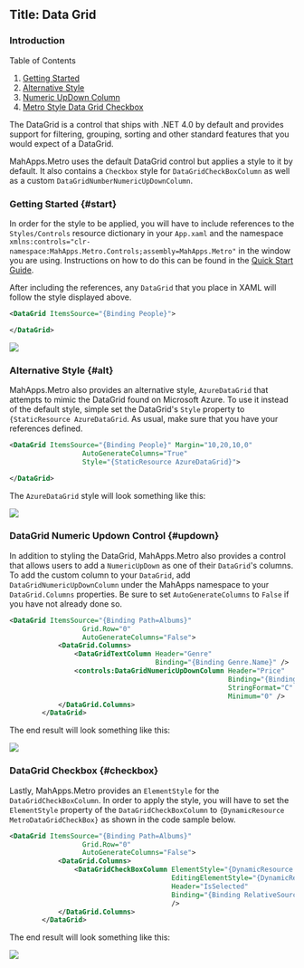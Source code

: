 Title: Data Grid
---

### Introduction

Table of Contents

1. [Getting Started](#start)
2. [Alternative Style](#alt)
3. [Numeric UpDown Column](#updown)
4. [Metro Style Data Grid Checkbox](#checkbox)

The DataGrid is a control that ships with .NET 4.0 by default and provides support for filtering, grouping, sorting and other standard features that you would expect of a DataGrid.

MahApps.Metro uses the default DataGrid control but applies a style to it by default. It also contains a `Checkbox` style for `DataGridCheckBoxColumn` as well as a custom `DataGridNumberNumericUpDownColumn`.

### Getting Started {#start}

In order for the style to be applied, you will have to include references to the `Styles/Controls` resource dictionary in your `App.xaml` and the namespace `xmlns:controls="clr-namespace:MahApps.Metro.Controls;assembly=MahApps.Metro"` in the window you are using. Instructions on how to do this can be found in the [Quick Start Guide](https://mahapps.com/guides/quick-start.html).

After including the references, any `DataGrid` that you place in XAML will follow the style displayed above.

```xml
<DataGrid ItemsSource="{Binding People}">

</DataGrid>
```

![]({{site.baseurl}}/images/default_datagrid_style.png)

### Alternative Style {#alt}

MahApps.Metro also provides an alternative style, `AzureDataGrid` that attempts to mimic the DataGrid found on Microsoft Azure. To use it instead of the default style, simple set the DataGrid's `Style` property to `{StaticResource AzureDataGrid`. As usual, make sure that you have your references defined.

```xml
<DataGrid ItemsSource="{Binding People}" Margin="10,20,10,0"
                  AutoGenerateColumns="True"
                  Style="{StaticResource AzureDataGrid}">

</DataGrid>     
```

The `AzureDataGrid` style will look something like this:

![]({{site.baseurl}}/images/azure_datagrid_style.png)

### DataGrid Numeric Updown Control {#updown}

In addition to styling the DataGrid, MahApps.Metro also provides a control that allows users to add a `NumericUpDown` as one of their `DataGrid`'s columns. To add the custom column to your `DataGrid`, add `DataGridNumericUpDownColumn` under the MahApps namespace to your `DataGrid.Columns` properties. Be sure to set `AutoGenerateColumns` to `False` if you have not already done so.

```xml
<DataGrid ItemsSource="{Binding Path=Albums}"
                  Grid.Row="0"
                  AutoGenerateColumns="False">
            <DataGrid.Columns>
                <DataGridTextColumn Header="Genre"
                                    Binding="{Binding Genre.Name}" />
                <controls:DataGridNumericUpDownColumn Header="Price"
                                                      Binding="{Binding Price}"
                                                      StringFormat="C"
                                                      Minimum="0" />
            </DataGrid.Columns>
        </DataGrid>
```

The end result will look something like this:

![]({{site.baseurl}}/images/datagrid_numeric_up_down.png)

### DataGrid Checkbox {#checkbox}

Lastly, MahApps.Metro provides an `ElementStyle` for the `DataGridCheckBoxColumn`. In order to apply the style, you will have to set the `ElementStyle` property of the `DataGridCheckBoxColumn` to `{DynamicResource MetroDataGridCheckBox}` as shown in the code sample below.

```xml
<DataGrid ItemsSource="{Binding Path=Albums}"
                  Grid.Row="0"
                  AutoGenerateColumns="False">
            <DataGrid.Columns>
                <DataGridCheckBoxColumn ElementStyle="{DynamicResource MetroDataGridCheckBox}"
                                        EditingElementStyle="{DynamicResource MetroDataGridCheckBox}"
                                        Header="IsSelected"
                                        Binding="{Binding RelativeSource={RelativeSource AncestorType=DataGridRow}, Path=IsSelected, Mode=OneWay}"
                                        />
            </DataGrid.Columns>
        </DataGrid>
```

The end result will look something like this:

![]({{site.baseurl}}/images/datagrid_checkbox.png)
